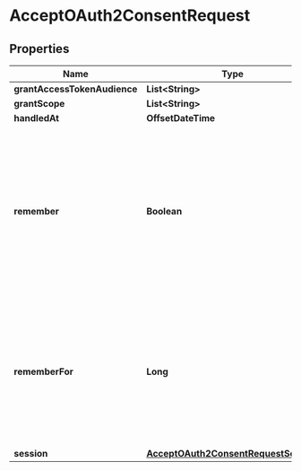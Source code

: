 

# AcceptOAuth2ConsentRequest


## Properties

| Name | Type | Description | Notes |
|------------ | ------------- | ------------- | -------------|
|**grantAccessTokenAudience** | **List&lt;String&gt;** |  |  [optional] |
|**grantScope** | **List&lt;String&gt;** |  |  [optional] |
|**handledAt** | **OffsetDateTime** |  |  [optional] |
|**remember** | **Boolean** | Remember, if set to true, tells ORY Hydra to remember this consent authorization and reuse it if the same client asks the same user for the same, or a subset of, scope. |  [optional] |
|**rememberFor** | **Long** | RememberFor sets how long the consent authorization should be remembered for in seconds. If set to &#x60;0&#x60;, the authorization will be remembered indefinitely. |  [optional] |
|**session** | [**AcceptOAuth2ConsentRequestSession**](AcceptOAuth2ConsentRequestSession.md) |  |  [optional] |



